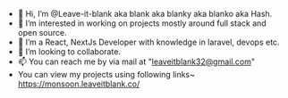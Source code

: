 - 👋 Hi, I’m @Leave-it-blank aka blank aka blanky aka blanko aka Hash.
- 👀 I’m interested in working on projects mostly around full stack and open source.
- 🌱 I’m a React, NextJs Developer with knowledge in laravel, devops etc.
- 💞️ I’m looking to collaborate.
- 📫 You can reach me by via mail at "leaveitblank32@gmail.com"
- You can view my projects using following links~
    https://monsoon.leaveitblank.co/

 
